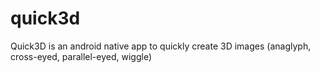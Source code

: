 quick3d
=======

Quick3D is an android native app to quickly create 3D images (anaglyph, cross-eyed, parallel-eyed, wiggle)
